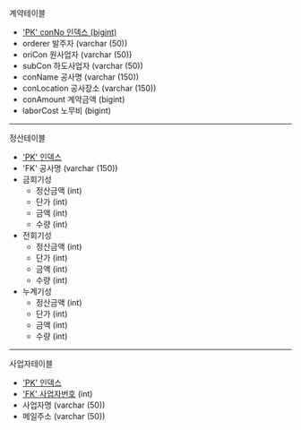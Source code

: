 계약테이블 
- <u>'PK' conNo  인덱스 (bigint) </u>
- orderer 발주자 (varchar (50))
- oriCon 원사업자 (varchar (50))
- subCon 하도사업자 (varchar (50))
- conName 공사명 (varchar (150))
- conLocation 공사장소 (varchar (150))
- conAmount 계약금액 (bigint)
- laborCost 노무비 (bigint)
---
정산테이블
- <u>'PK' 인덱스 </u>
- 'FK' 공사명 (varchar (150))
- 금회기성 
  * 정산금액 (int)
  * 단가 (int)
  * 금액 (int)
  * 수량 (int)
- 전회기성
    * 정산금액 (int)
    * 단가 (int)
    * 금액 (int)
    * 수량 (int)
- 누계기성
    * 정산금액 (int)
    * 단가 (int)
    * 금액 (int)
    * 수량 (int)
---
사업자테이블
- <u>'PK' 인덱스 </u>  
- <u>'FK' 사업자번호</u> (int)
- 사업자명 (varchar (50))
- 메일주소 (varchar (50))

